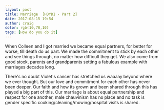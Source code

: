 ```yaml
---
layout: post
title: Marriage  [HDYDI - Part 2]
date: 2017-08-15 19:54
author: craig
color: rgb(10,70,10)
tags: [How do you do it]
---
```

When Colleen and I got married we became equal partners, for better for worse, till death do us part. We made the commitment to stick by each other and see things through, no matter how difficult they get. We also come from good stock, parents and grandparents setting a fabulous example with marriages decades long.

There's no doubt Violet's cancer has stretched us waaaay beyond where we ever thought. But our love and commitment for each other has never been deeper. Our faith and how its grown and been shared through this has played a big part of this. Our marriage is about equal partnership and respect for one another, male chauvinism has no place and no task is gender specific cooking/cleaning/mowing/hospital visits is shared.
